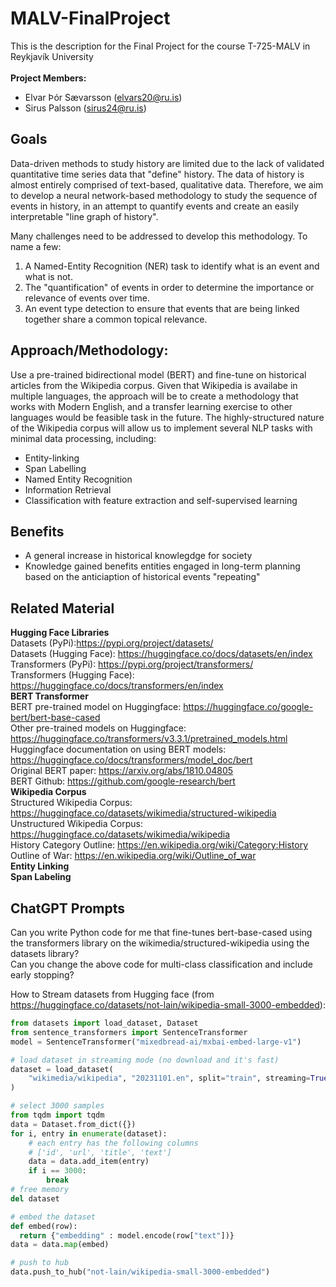 # MALV-FinalProject
This is the description for the Final Project for the course T-725-MALV in Reykjavík University<br>
<br>
**Project Members:**
- Elvar Þór Sævarsson (elvars20@ru.is)
- Sirus Palsson (sirus24@ru.is)

## Goals
Data-driven methods to study history are limited due to the lack of validated quantitative time series data that "define" history. The data of history is almost entirely comprised of text-based, qualitative data. Therefore, we aim to develop a neural network-based methodology to study the sequence of events in history, in an attempt to quantify events and create an easily interpretable "line graph of history".

Many challenges need to be addressed to develop this methodology. To name a few:
1. A Named-Entity Recognition (NER) task to identify what is an event and what is not. 
2. The "quantification" of events in order to determine the importance or relevance of events over time.
3. An event type detection to ensure that events that are being linked together share a common topical relevance.

## Approach/Methodology:
Use a pre-trained bidirectional model (BERT) and fine-tune on historical articles from the Wikipedia corpus. Given that Wikipedia is availabe in multiple languages, the approach will be to create a methodology that works with Modern English, and a transfer learning exercise to other languages would be feasible task in the future. The highly-structured nature of the Wikipedia corpus will allow us to implement several NLP tasks with minimal data processing, including:
- Entity-linking
- Span Labelling
- Named Entity Recognition
- Information Retrieval
- Classification with feature extraction and self-supervised learning

## Benefits
- A general increase in historical knowlegdge for society
- Knowledge gained benefits entities engaged in long-term planning based on the anticiaption of historical events "repeating"



## Related Material
**Hugging Face Libraries** <br>
Datasets (PyPi):https://pypi.org/project/datasets/ <br>
Datasets (Hugging Face): https://huggingface.co/docs/datasets/en/index <br>
Transformers (PyPi): https://pypi.org/project/transformers/ <br>
Transformers (Hugging Face): https://huggingface.co/docs/transformers/en/index <br>
**BERT Transformer** <br>
BERT pre-trained model on Huggingface: https://huggingface.co/google-bert/bert-base-cased <br>
Other pre-trained models on Huggingface: https://huggingface.co/transformers/v3.3.1/pretrained_models.html <br>
Huggingface documentation on using BERT models: https://huggingface.co/docs/transformers/model_doc/bert <br>
Original BERT paper: https://arxiv.org/abs/1810.04805 <br>
BERT Github: https://github.com/google-research/bert <br>
**Wikipedia Corpus**<br>
Structured Wikipedia Corpus: https://huggingface.co/datasets/wikimedia/structured-wikipedia <br>
Unstructured Wikipedia Corpus: https://huggingface.co/datasets/wikimedia/wikipedia <br>
History Category Outline: https://en.wikipedia.org/wiki/Category:History <br>
Outline of War: https://en.wikipedia.org/wiki/Outline_of_war <br>
**Entity Linking**<br> 
**Span Labeling** <br>

## ChatGPT Prompts
Can you write Python code for me that fine-tunes bert-base-cased using the transformers library on the wikimedia/structured-wikipedia using the datasets library? <br>
Can you change the above code for multi-class classification and include early stopping?

How to Stream datasets from Hugging face (from https://huggingface.co/datasets/not-lain/wikipedia-small-3000-embedded): <br>

```python
from datasets import load_dataset, Dataset
from sentence_transformers import SentenceTransformer
model = SentenceTransformer("mixedbread-ai/mxbai-embed-large-v1")

# load dataset in streaming mode (no download and it's fast)
dataset = load_dataset(
    "wikimedia/wikipedia", "20231101.en", split="train", streaming=True
)

# select 3000 samples
from tqdm import tqdm
data = Dataset.from_dict({})
for i, entry in enumerate(dataset):
    # each entry has the following columns
    # ['id', 'url', 'title', 'text']
    data = data.add_item(entry)
    if i == 3000:
        break
# free memory
del dataset

# embed the dataset
def embed(row):
  return {"embedding" : model.encode(row["text"])}
data = data.map(embed)

# push to hub
data.push_to_hub("not-lain/wikipedia-small-3000-embedded")
```

